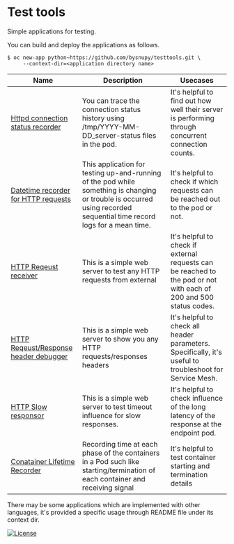 # Test tools

Simple applications for testing.

You can build and deploy the applications as follows.

```console
$ oc new-app python~https://github.com/bysnupy/testtools.git \
     --context-dir=<application directory name>
```

 Name | Description | Usecases 
------|-------------|------------
[Httpd connection status recorder](https://github.com/bysnupy/testtools/tree/master/http-conn-recorder) | You can trace the connection status history using /tmp/YYYY-MM-DD_server-status files in the pod. | It's helpful to find out how well their server is performing through concurrent connection counts.
[Datetime recorder for HTTP requests](https://github.com/bysnupy/testtools/tree/master/http-datetime-recorder) | This application for testing up-and-running of the pod while something is changing or trouble is occurred using recorded sequential time record logs for a mean time. | It's helpful to check if which requests can be reached out to the pod or not.
[HTTP Reqeust receiver](https://github.com/bysnupy/testtools/tree/master/http-req-receiver) | This is a simple web server to test any HTTP requests from external | It's helpful to check if external requests can be reached to the pod or not with each of 200 and 500 status codes.
[HTTP Reqeust/Response header debugger](https://github.com/bysnupy/testtools/tree/master/http-show-header) | This is a simple web server to show you any HTTP requests/responses headers | It's helpful to check all header parameters. Specifically, it's useful to troubleshoot for Service Mesh.
[HTTP Slow responsor](https://github.com/bysnupy/testtools/tree/master/http-slow-responsor) | This is a simple web server to test timeout influence for slow responses. | It's helpful to check influence of the long latency of the response at the endpoint pod. 
[Conatainer Lifetime Recorder](https://github.com/bysnupy/testtools/tree/master/container_lifetime_recorder) | Recording time at each phase of the containers in a Pod such like starting/termination of each container and receiving signal | It's helpful to test container starting and termination details

There may be some applications which are implemented with other languages, it's provided a specific usage through README file under its context dir.

[![License](https://i.creativecommons.org/l/by-nc-nd/4.0/88x31.png)](http://creativecommons.org/licenses/by-nc-nd/4.0/)
